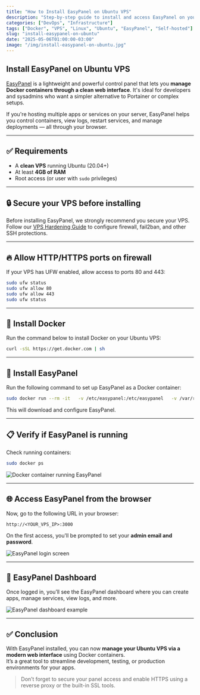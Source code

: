 ```yaml
---
title: "How to Install EasyPanel on Ubuntu VPS"
description: "Step-by-step guide to install and access EasyPanel on your Ubuntu VPS to manage Docker containers through a user-friendly web interface."
categories: ["DevOps", "Infrastructure"]
tags: ["Docker", "VPS", "Linux", "Ubuntu", "EasyPanel", "Self-hosted"]
slug: "install-easypanel-on-ubuntu"
date: "2025-05-06T01:00:00-03:00"
image: "/img/install-easypanel-on-ubuntu.jpg"
---
```


## Install EasyPanel on Ubuntu VPS

[EasyPanel](https://easypanel.io/) is a lightweight and powerful control panel that lets you **manage Docker containers through a clean web interface**. It's ideal for developers and sysadmins who want a simpler alternative to Portainer or complex setups.

If you're hosting multiple apps or services on your server, EasyPanel helps you control containers, view logs, restart services, and manage deployments — all through your browser.

---

## ✅ Requirements

- A **clean VPS** running Ubuntu (20.04+)
- At least **4GB of RAM**
- Root access (or user with `sudo` privileges)

---

## 🔒 Secure your VPS before installing

Before installing EasyPanel, we strongly recommend you secure your VPS.  
Follow our [VPS Hardening Guide](/en-us/posts/ssh-hardening-servidor-linux/) to configure firewall, fail2ban, and other SSH protections.

---

## 🔥 Allow HTTP/HTTPS ports on firewall

If your VPS has UFW enabled, allow access to ports 80 and 443:

```bash
sudo ufw status
sudo ufw allow 80
sudo ufw allow 443
sudo ufw status
```

---

## 🐳 Install Docker

Run the command below to install Docker on your Ubuntu VPS:

```bash
curl -sSL https://get.docker.com | sh
```

---

## 🚀 Install EasyPanel

Run the following command to set up EasyPanel as a Docker container:

```bash
sudo docker run --rm -it   -v /etc/easypanel:/etc/easypanel   -v /var/run/docker.sock:/var/run/docker.sock:ro   easypanel/easypanel setup
```

This will download and configure EasyPanel.

---

## 📋 Verify if EasyPanel is running

Check running containers:

```bash
sudo docker ps
```

![Docker container running EasyPanel](/img/install-easypanel-on-ubuntu-1.jpg)

---

## 🌐 Access EasyPanel from the browser

Now, go to the following URL in your browser:

```
http://<YOUR_VPS_IP>:3000
```

On the first access, you'll be prompted to set your **admin email and password**.

![EasyPanel login screen](/img/install-easypanel-on-ubuntu-2.jpg)

---

## 🧭 EasyPanel Dashboard

Once logged in, you’ll see the EasyPanel dashboard where you can create apps, manage services, view logs, and more.

![EasyPanel dashboard example](/img/install-easypanel-on-ubuntu-3.jpg)

---

## ✅ Conclusion

With EasyPanel installed, you can now **manage your Ubuntu VPS via a modern web interface** using Docker containers.  
It’s a great tool to streamline development, testing, or production environments for your apps.

> Don’t forget to secure your panel access and enable HTTPS using a reverse proxy or the built-in SSL tools.
